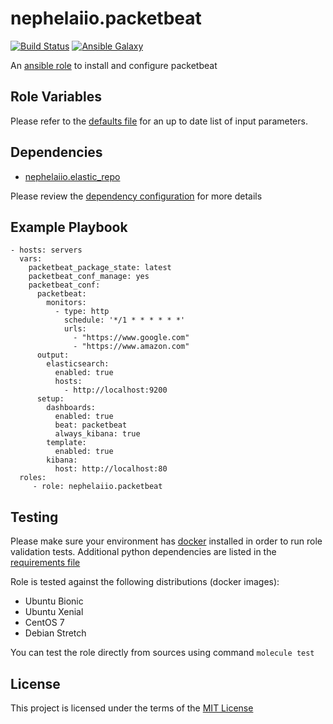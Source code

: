 # nephelaiio.packetbeat

[![Build Status](https://travis-ci.org/nephelaiio/ansible-role-packetbeat.svg?branch=master)](https://travis-ci.org/nephelaiio/ansible-role-packetbeat)
[![Ansible Galaxy](http://img.shields.io/badge/ansible--galaxy-nephelaiio.packetbeat-blue.svg)](https://galaxy.ansible.com/nephelaiio/packetbeat/)

An [ansible role](https://galaxy.ansible.com/nephelaiio/packetbeat) to install and configure packetbeat

## Role Variables

Please refer to the [defaults file](/defaults/main.yml) for an up to date list of input parameters.

## Dependencies

* [nephelaiio.elastic_repo](https://galaxy.ansible.com/nephelaiio/elastic_repo/)

Please review the [dependency configuration](/meta/main.yml) for more details

## Example Playbook

```
- hosts: servers
  vars:
    packetbeat_package_state: latest
    packetbeat_conf_manage: yes
    packetbeat_conf:
      packetbeat:
        monitors:
          - type: http
            schedule: '*/1 * * * * * *'
            urls:
              - "https://www.google.com"
              - "https://www.amazon.com"
      output:
        elasticsearch:
          enabled: true
          hosts:
            - http://localhost:9200
      setup:
        dashboards:
          enabled: true
          beat: packetbeat
          always_kibana: true
        template:
          enabled: true
        kibana:
          host: http://localhost:80
  roles:
     - role: nephelaiio.packetbeat
```

## Testing

Please make sure your environment has [docker](https://www.docker.com) installed in order to run role validation tests. Additional python dependencies are listed in the [requirements file](https://github.com/nephelaiio/ansible-role-requirements/blob/master/requirements.txt)

Role is tested against the following distributions (docker images):
  * Ubuntu Bionic
  * Ubuntu Xenial
  * CentOS 7
  * Debian Stretch

You can test the role directly from sources using command ` molecule test `

## License

This project is licensed under the terms of the [MIT License](/LICENSE)
